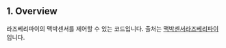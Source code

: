## 1. Overview

라즈베리파이의 맥박센서를 제어할 수 있는 코드입니다. 출처는
[맥박센서라즈베리파이](https://github.com/WorldFamousElectronics/Raspberry_Pi/tree/master/PulseSensor_C_Pi)
입니다.


